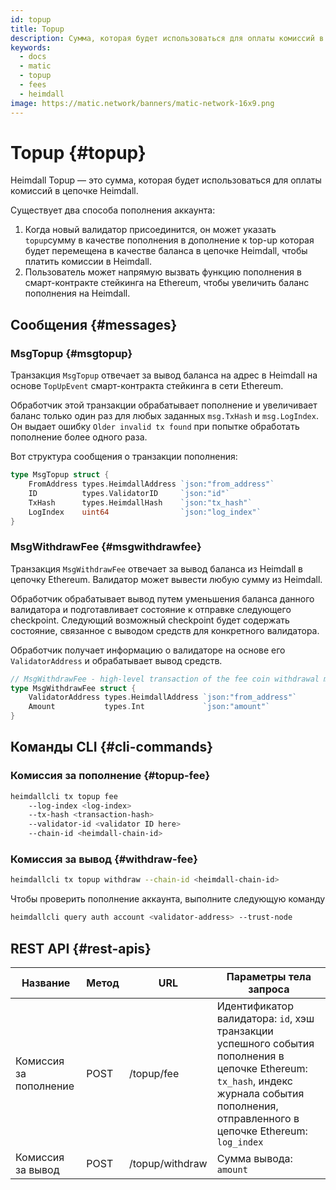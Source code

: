 ```yaml
---
id: topup
title: Topup
description: Сумма, которая будет использоваться для оплаты комиссий в цепочке Heimdall
keywords:
  - docs
  - matic
  - topup
  - fees
  - heimdall
image: https://matic.network/banners/matic-network-16x9.png
---
```


# Topup {#topup}

Heimdall Topup — это сумма, которая будет использоваться для оплаты комиссий в цепочке Heimdall.

Существует два способа пополнения аккаунта:

1. Когда новый валидатор присоединится, он может указать `topup`сумму в качестве пополнения в дополнение к top-up которая будет перемещена в качестве баланса в цепочке Heimdall, чтобы платить комиссии в Heimdall.
2. Пользователь может напрямую вызвать функцию пополнения в смарт-контракте стейкинга на Ethereum, чтобы увеличить баланс пополнения на Heimdall.

## Сообщения {#messages}

### MsgTopup {#msgtopup}

Транзакция `MsgTopup` отвечает за вывод баланса на адрес в Heimdall на основе `TopUpEvent` смарт-контракта стейкинга в сети Ethereum.

Обработчик этой транзакции обрабатывает пополнение и увеличивает баланс только один раз для любых заданных `msg.TxHash` и `msg.LogIndex`. Он выдает ошибку `Older invalid tx found` при попытке обработать пополнение более одного раза.

Вот структура сообщения о транзакции пополнения:

```go
type MsgTopup struct {
	FromAddress types.HeimdallAddress `json:"from_address"`
	ID          types.ValidatorID     `json:"id"`
	TxHash      types.HeimdallHash    `json:"tx_hash"`
	LogIndex    uint64                `json:"log_index"`
}
```

### MsgWithdrawFee {#msgwithdrawfee}

Транзакция `MsgWithdrawFee` отвечает за вывод баланса из Heimdall в цепочку Ethereum. Валидатор может вывести любую сумму из Heimdall.

Обработчик обрабатывает вывод путем уменьшения баланса данного валидатора и подготавливает состояние к отправке следующего checkpoint. Следующий возможный checkpoint будет содержать состояние, связанное с выводом средств для конкретного валидатора.

Обработчик получает информацию о валидаторе на основе его `ValidatorAddress` и обрабатывает вывод средств.

```go
// MsgWithdrawFee - high-level transaction of the fee coin withdrawal module
type MsgWithdrawFee struct {
	ValidatorAddress types.HeimdallAddress `json:"from_address"`
	Amount           types.Int             `json:"amount"`
}
```

## Команды CLI {#cli-commands}

### Комиссия за пополнение {#topup-fee}

```bash
heimdallcli tx topup fee
	--log-index <log-index>
	--tx-hash <transaction-hash>
	--validator-id <validator ID here>
	--chain-id <heimdall-chain-id>
```

### Комиссия за вывод {#withdraw-fee}

```bash
heimdallcli tx topup withdraw --chain-id <heimdall-chain-id>
```

Чтобы проверить пополнение аккаунта, выполните следующую команду

```bash
heimdallcli query auth account <validator-address> --trust-node
```

## REST API {#rest-apis}

| Название | Метод | URL | Параметры тела запроса |
|----------------------|------|------------------|-------------------------------------------------------------------------------------------------------------------------------------------------|
| Комиссия за пополнение | POST | /topup/fee | Идентификатор валидатора: `id`, хэш транзакции успешного события пополнения в цепочке Ethereum: `tx_hash`, индекс журнала события пополнения, отправленного в цепочке Ethereum: `log_index` |
| Комиссия за вывод | POST | /topup/withdraw | Сумма вывода: `amount` |
